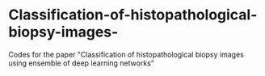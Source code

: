 # Classification-of-histopathological-biopsy-images-
Codes for the paper "Classification of histopathological biopsy images using ensemble of deep learning networks"
